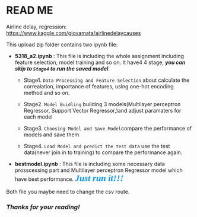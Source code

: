 # READ ME
Airline delay, regression: https://www.kaggle.com/giovamata/airlinedelaycauses

This upload zip folder contains two ipynb file:

* __5318_a2.ipynb__ : This file is including the whole assignment including feature selection, model training and so on. It have4 4 stage, ***you can skip to `Stage4` to run the saved model***.
	
	- Stage1. `Data Processing and Feature Selection` about calculate the correalation, importance of features, using one-hot encoding method and so on.
				
	- Stage2. `Model Buidling` building 3 models(Multilayer perceptron Regressor, Support Vector Regressor,)and adjust paramaters for each model 
	- Stage3. `Choosing Model and Save Model`compare the performance of models and save them 
	- Stage4. `Load Model and predict the test data` use the test data(never join in to training) to compare the performance again.
	
* __bestmodel.ipynb__ : This file is including some necessary data prosscessing part and Multilayer perceptron Regressor model which have best performance.  <font color=#0099ff size=5 face="黑体">***Just run it!!!*** </font>

Both file you maybe need to change the csv route.
### ***Thanks for your reading!***
